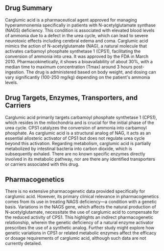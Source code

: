 ## Drug Summary
Carglumic acid is a pharmaceutical agent approved for managing hyperammonemia specifically in patients with N-acetylglutamate synthase (NAGS) deficiency. This condition is associated with elevated blood levels of ammonia due to a defect in the urea cycle, which can lead to severe neurotoxic effects including cerebral edema and coma. Carglumic acid mimics the action of N-acetylglutamate (NAG), a natural molecule that activates carbamoyl phosphate synthetase 1 (CPS1), facilitating the conversion of ammonia into urea. It was approved by the FDA in March 2010. Pharmacokinetically, it shows a bioavailability of about 30%, with a median time to maximum concentration (Tmax) around 3 hours post-ingestion. The drug is administered based on body weight, and dosing can vary significantly (100-250 mg/kg) depending on the patient's ammonia levels.

## Drug Targets, Enzymes, Transporters, and Carriers
Carglumic acid primarily targets carbamoyl phosphate synthetase 1 (CPS1), which resides in the mitochondria and is crucial for the initial phase of the urea cycle. CPS1 catalyzes the conversion of ammonia into carbamoyl phosphate. As carglumic acid is a structural analog of NAG, it acts as an essential allosteric activator of CPS1 but does not regulate urea cycle beyond this activation. Regarding metabolism, carglumic acid is partially metabolized by intestinal bacteria into carbon dioxide, which is subsequently exhaled. There are no known specific enzymes directly involved in its metabolic pathway, nor are there any identified transporters or carriers associated with this drug.

## Pharmacogenetics
There is no extensive pharmacogenetic data provided specifically for carglumic acid. However, its primary clinical relevance in pharmacogenetics comes from its use in treating NAGS deficiency—a condition with a genetic basis. Variations in the NAGS gene, which affects the natural production of N-acetylglutamate, necessitate the use of carglumic acid to compensate for the reduced activity of CPS1. This highlights an indirect pharmacogenetic relationship, wherein the genetic deficiency of a natural enzyme activator prescribes the use of a synthetic analog. Further study might explore how genetic variations in CPS1 or related metabolic enzymes affect the efficacy or dosage requirements of carglumic acid, although such data are not currently detailed.